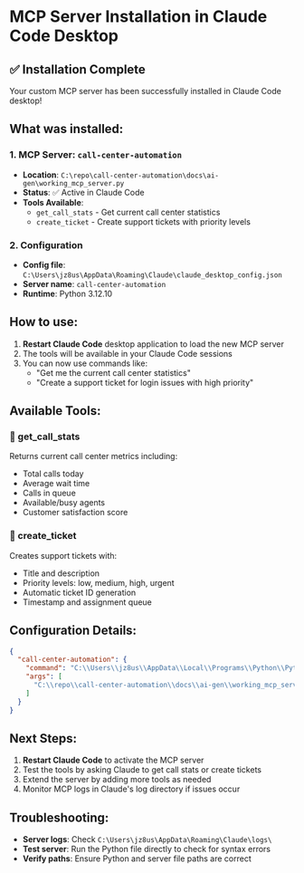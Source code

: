 # MCP Server Installation in Claude Code Desktop

## ✅ Installation Complete

Your custom MCP server has been successfully installed in Claude Code desktop!

## What was installed:

### 1. MCP Server: `call-center-automation`
- **Location**: `C:\repo\call-center-automation\docs\ai-gen\working_mcp_server.py`
- **Status**: ✅ Active in Claude Code
- **Tools Available**:
  - `get_call_stats` - Get current call center statistics
  - `create_ticket` - Create support tickets with priority levels

### 2. Configuration
- **Config file**: `C:\Users\jz8us\AppData\Roaming\Claude\claude_desktop_config.json`
- **Server name**: `call-center-automation`
- **Runtime**: Python 3.12.10

## How to use:

1. **Restart Claude Code** desktop application to load the new MCP server
2. The tools will be available in your Claude Code sessions
3. You can now use commands like:
   - "Get me the current call center statistics"
   - "Create a support ticket for login issues with high priority"

## Available Tools:

### 🔵 get_call_stats
Returns current call center metrics including:
- Total calls today
- Average wait time
- Calls in queue
- Available/busy agents
- Customer satisfaction score

### 🎫 create_ticket
Creates support tickets with:
- Title and description
- Priority levels: low, medium, high, urgent
- Automatic ticket ID generation
- Timestamp and assignment queue

## Configuration Details:

```json
{
  "call-center-automation": {
    "command": "C:\\Users\\jz8us\\AppData\\Local\\Programs\\Python\\Python312\\python.exe",
    "args": [
      "C:\\repo\\call-center-automation\\docs\\ai-gen\\working_mcp_server.py"
    ]
  }
}
```

## Next Steps:

1. **Restart Claude Code** to activate the MCP server
2. Test the tools by asking Claude to get call stats or create tickets
3. Extend the server by adding more tools as needed
4. Monitor MCP logs in Claude's log directory if issues occur

## Troubleshooting:

- **Server logs**: Check `C:\Users\jz8us\AppData\Roaming\Claude\logs\`
- **Test server**: Run the Python file directly to check for syntax errors
- **Verify paths**: Ensure Python and server file paths are correct